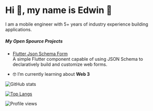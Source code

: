 # Hi 👋, my name is Edwin 💙

I am a mobile engineer with 5+ years of industry experience building  applications.



##### My Open Spource Projects

- [Flutter Json Schema Form](https://github.com/edlose16b/flutter_jsonschema_form)\
  A simple Flutter component capable of using JSON Schema to declaratively build and customize web forms.


- 🤓  I’m currently learning about **Web 3**



![GitHub stats](https://github-readme-stats.vercel.app/api?username=edlose16b&show_icons=true&theme=algolia&border_color=4A69BD)

[![Top Langs](https://github-readme-stats.vercel.app/api/top-langs/?username=edlose16b&layout=compact&langs_count=10&theme=algolia&border_color=4A69BD)](https://github.com/edlose16b?tab=repositories)


![Profile views](https://gpvc.arturio.dev/edlose16b) 
